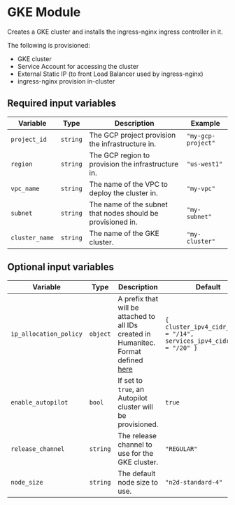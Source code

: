# GKE Module

Creates a GKE cluster and installs the ingress-nginx ingress controller in it.

The following is provisioned:
- GKE cluster
- Service Account for accessing the cluster
- External Static IP (to front Load Balancer used by ingress-nginx)
- ingress-nginx provision in-cluster

## Required input variables

| Variable | Type | Description | Example |
| --- | --- | --- | --- |
| `project_id` | `string` | The GCP project provision the infrastructure in. | `"my-gcp-project"` |
| `region` | `string` | The GCP region to provision the infrastructure in. | `"us-west1"` |
| `vpc_name` | `string` | The name of the VPC to deploy the cluster in. | `"my-vpc"` |
| `subnet` | `string` | The name of the subnet that nodes should be provisioned in. | `"my-subnet"` |
| `cluster_name` | `string` | The name of the GKE cluster. | `"my-cluster"` |


## Optional input variables

| Variable | Type | Description | Default |
| --- | --- | --- | --- |
| `ip_allocation_policy` | `object` | A prefix that will be attached to all IDs created in Humanitec. Format defined [here](https://registry.terraform.io/providers/hashicorp/google/latest/docs/resources/container_cluster#nested_ip_allocation_policy)  | `{ cluster_ipv4_cidr_block  = "/14", services_ipv4_cidr_block = "/20" }` |
| `enable_autopilot` | `bool` | If set to `true`, an Autopilot cluster will be provisioned. | `true` |
| `release_channel` | `string` | The release channel to use for the GKE cluster. | `"REGULAR"` |
| `node_size` | `string` | The default node size to use. | `"n2d-standard-4"` |